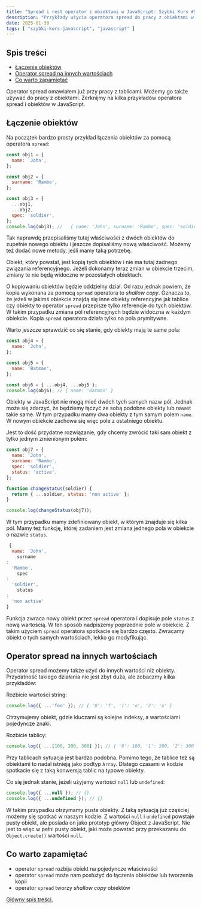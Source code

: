 ```yaml
---
title: "Spread i rest operator z obiektami w JavaScript: Szybki Kurs #52"
description: "Przykłady użycia operatora spread do pracy z obiektami w JavaScript."
date: 2025-01-30
tags: [ "szybki-kurs-javascript", "javascript" ]
---
```


## Spis treści
* [Łączenie obiektów](#łączenie-obiektów)
* [Operator spread na innych wartościach](#operator-spread-na-innych-wartościach)
* [Co warto zapamiętać](#co-warto-zapamiętać)

Operator spread omawiałem już przy pracy z tablicami. Możemy go także używać do pracy z obiektami. Zerknijmy na kilka przykładów operatora spread i obiektów w JavaScript.

## <span id="łączenie-obiektów">Łączenie obiektów</span>

Na początek bardzo prosty przykład łączenia obiektów za pomocą operatora `spread`:

```js
const obj1 = {
  name: 'John',
};

const obj2 = {
  surname: 'Rambo',
};

const obj3 = {
  ...obj1,
  ...obj2,
  spec: 'soldier',
};
console.log(obj3); //   { name: 'John', surname: 'Rambo', spec: 'soldier' }
```

Tak naprawdę przepisaliśmy tutaj właściwości z dwóch obiektów do zupełnie nowego obiektu i jeszcze dopisaliśmy nową właściwość. Możemy też dodać nowe metody, jeśli mamy taką potrzebę.

Obiekt, który powstał, jest kopią tych obiektów i nie ma tutaj żadnego związania referencyjnego. Jeżeli dokonamy teraz zmian w obiekcie trzecim, zmiany te nie będą widoczne w pozostałych obiektach.

O kopiowaniu obiektów będzie oddzielny dział. Od razu jednak powiem, że kopia wykonana za pomocą `spread` operatora to *shallow copy*. Oznacza to, że jeżeli w jakimś obiekcie znajdą się inne obiekty referencyjne jak tablice czy obiekty to operator `spread` przepisze tylko referencje do tych obiektów. W takim przypadku zmiana pól referencyjnych będzie widoczna w każdym obiekcie. Kopia `spread` operatora działa tylko
na pola prymitywne.

Warto jeszcze sprawdzić co się stanie, gdy obiekty mają te same pola:

```js
const obj4 = {
  name: 'John',
};

const obj5 = {
  name: 'Batman',
};

const obj6 = { ...obj4, ...obj5 };
console.log(obj6); // { name: 'Batman' }
```

Obiekty w JavaScript nie mogą mieć dwóch tych samych nazw pól. Jednak może się zdarzyć, że będziemy łączyć ze sobą podobne obiekty lub nawet takie same. W tym przypadku mamy dwa obiekty z tym samym polem `name`. W nowym obiekcie zachowa się więc pole z ostatniego obiektu.

Jest to dość przydatne rozwiązanie, gdy chcemy zwrócić taki sam obiekt z tylko jednym zmienionym polem:

```js
const obj7 = {
  name: 'John',
  surname: 'Rambo',
  spec: 'soldier',
  status: 'active',
};

function changeStatus(soldier) {
  return { ...soldier, status: 'non active' };
}

console.log(changeStatus(obj7));
```

W tym przypadku mamy zdefiniowany obiekt, w którym znajduje się kilka pól. Mamy też funkcję, której zadaniem jest zmiana jednego pola w obiekcie o nazwie `status`.

```js
 {
  name: 'John',
    surname
:
  'Rambo',
    spec
:
  'soldier',
    status
:
  'non active'
}
```

Funkcja zwraca nowy obiekt przez `spread` operatora i dopisuje pole `status` z nową wartością. W ten sposób nadpiszemy poprzednie pole w obiekcie. Z takim użyciem `spread` operatora spotkacie się bardzo często. Zwracamy obiekt o tych samych wartościach, lekko go modyfikując.

## <span id="operator-spread-na-innych-wartościach">Operator spread na innych wartościach</span>

Operator spread możemy także użyć do innych wartości niż obiekty. Przydatność takiego działania nie jest zbyt duża, ale zobaczmy kilka przykładów:

Rozbicie wartości string:

```js
console.log({ ...'foo' }); // { '0': 'f', '1': 'o', '2': 'o' }
```

Otrzymujemy obiekt, gdzie kluczami są kolejne indeksy, a wartościami pojedyncze znaki.

Rozbicie tablicy:

```js
console.log({ ...[100, 200, 300] }); // { '0': 100, '1': 200, '2': 300 }
```

Przy tablicach sytuacja jest bardzo podobna. Pomimo tego, że tablice też są obiektami to nadal istnieją jako podtyp `Array`. Dlatego czasami w kodzie spotkacie się z taką konwersją tablic na typowe obiekty.

Co się jednak stanie, jeżeli użyjemy wartości `null` lub `undefined`:

```js
console.log({ ...null }); // {}
console.log({ ...undefined }); // {}
```

W takim przypadku otrzymamy puste obiekty. Z taką sytuacją już częściej możemy się spotkać w naszym kodzie. Z wartości `null` i `undefined` powstaje pusty obiekt, ale posiada on jako prototyp główny Object z JavaScript. Nie jest to więc w pełni pusty obiekt, jaki może powstać przy przekazaniu
do `Object.create()` wartości `null`.

## <span id="co-warto-zapamiętać">Co warto zapamiętać</span>

- operator `spread` rozbija obiekt na pojedyncze właściwości
- operator `spread` może nam posłużyć do łączenia obiektów lub tworzenia kopii
- operator `spread` tworzy *shallow copy* obiektów

[Główny spis treści.](https://zacznijprogramowac.net/szybki-kurs-javascript/spis-tresci/)